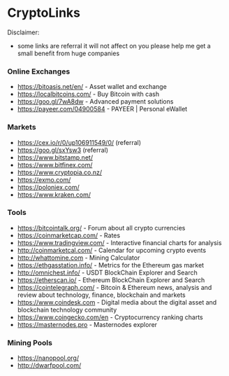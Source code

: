 # CryptoLinks
Disclaimer:
* some links are referral it will not affect on you please help me get a small benefit from huge companies  

### Online Exchanges

 - https://bitoasis.net/en/ - Asset wallet and exchange
 - https://localbitcoins.com/ - Buy Bitcoin with cash
 - https://goo.gl/7wA8dw - Advanced payment solutions
 - https://payeer.com/04900584 - PAYEER | Personal eWallet

### Markets

 - https://cex.io/r/0/up106911549/0/  (referral)
 - https://goo.gl/sxYsw3   (referral)
 - https://www.bitstamp.net/
 - https://www.bitfinex.com/
 - https://www.cryptopia.co.nz/
 - https://exmo.com/
 - https://poloniex.com/
 - https://www.kraken.com/


### Tools

 - https://bitcointalk.org/ - Forum about all crypto currencies  
 - https://coinmarketcap.com/ - Rates
 - https://www.tradingview.com/ - Interactive financial charts for analysis
 - http://coinmarketcal.com/ - Calendar for upcoming crypto events
 - http://whattomine.com - Mining Calculator
 - https://ethgasstation.info/ - Metrics for the Ethereum gas market
 - http://omnichest.info/ - USDT BlockChain Explorer and Search
 - https://etherscan.io/ - Ethereum BlockChain Explorer and Search
 - https://cointelegraph.com/ - Bitcoin & Ethereum news, analysis and review about technology, finance, blockchain and markets
 - https://www.coindesk.com - Digital media about the digital asset and blockchain  technology community
 - https://www.coingecko.com/en - Cryptocurrency ranking charts
 - https://masternodes.pro - Masternodes explorer 


### Mining Pools

 - https://nanopool.org/
 - http://dwarfpool.com/
